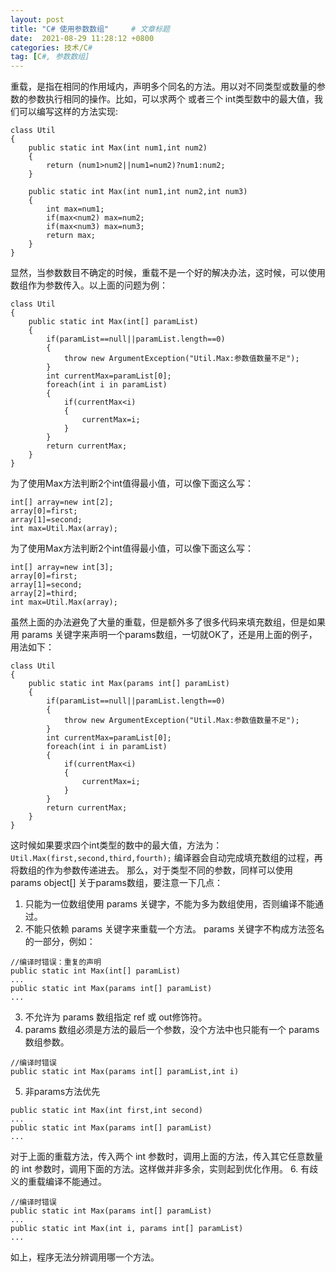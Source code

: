 ```yaml
---
layout: post
title: "C# 使用参数数组"     # 文章标题
date:  2021-08-29 11:28:12 +0800
categories: 技术/C#
tag: [C#, 参数数组]
---
```

重载，是指在相同的作用域内，声明多个同名的方法。用以对不同类型或数量的参数的参数执行相同的操作。比如，可以求两个
或者三个 int类型数中的最大值，我们可以编写这样的方法实现:
```
class Util
{
    public static int Max(int num1,int num2)
    {
        return (num1>num2||num1=num2)?num1:num2;
    }
    
    public static int Max(int num1,int num2,int num3)
    {
        int max=num1;
        if(max<num2) max=num2;
        if(max<num3) max=num3;
        return max;
    }
}
```
显然，当参数数目不确定的时候，重载不是一个好的解决办法，这时候，可以使用数组作为参数传入。以上面的问题为例：
```
class Util
{
    public static int Max(int[] paramList)
    {
        if(paramList==null||paramList.length==0)
        {
            throw new ArgumentException("Util.Max:参数值数量不足");
        }
        int currentMax=paramList[0];
        foreach(int i in paramList)
        {
            if(currentMax<i)
            {
                currentMax=i;
            }
        }
        return currentMax;
    }
}
```
为了使用Max方法判断2个int值得最小值，可以像下面这么写：
```
int[] array=new int[2];
array[0]=first;
array[1]=second;
int max=Util.Max(array);
```
为了使用Max方法判断2个int值得最小值，可以像下面这么写：
```
int[] array=new int[3];
array[0]=first;
array[1]=second;
array[2]=third;
int max=Util.Max(array);
```
虽然上面的办法避免了大量的重载，但是额外多了很多代码来填充数组，但是如果用 params 关键字来声明一个params数组，一切就OK了，还是用上面的例子，用法如下：
```
class Util
{
    public static int Max(params int[] paramList)
    {
        if(paramList==null||paramList.length==0)
        {
            throw new ArgumentException("Util.Max:参数值数量不足");
        }
        int currentMax=paramList[0];
        foreach(int i in paramList)
        {
            if(currentMax<i)
            {
                currentMax=i;
            }
        }
        return currentMax;
    }
}
```
这时候如果要求四个int类型的数中的最大值，方法为： `Util.Max(first,second,third,fourth);`
编译器会自动完成填充数组的过程，再将数组的作为参数传递进去。
那么，对于类型不同的参数，同样可以使用   params object[]
关于params数组，要注意一下几点：
1. 只能为一位数组使用 params 关键字，不能为多为数组使用，否则编译不能通过。
2. 不能只依赖 params 关键字来重载一个方法。 params 关键字不构成方法签名的一部分，例如：
```
//编译时错误：重复的声明
public static int Max(int[] paramList)
...
public static int Max(params int[] paramList)
...
```
3. 不允许为 params 数组指定 ref 或 out修饰符。
4. params 数组必须是方法的最后一个参数，没个方法中也只能有一个 params 数组参数。
```
//编译时错误
public static int Max(params int[] paramList,int i)
```
5. 非params方法优先
```
public static int Max(int first,int second)
...
public static int Max(params int[] paramList)
...
```
对于上面的重载方法，传入两个 int 参数时，调用上面的方法，传入其它任意数量的 int 参数时，调用下面的方法。这样做并非多余，实则起到优化作用。
6. 有歧义的重载编译不能通过。
```
//编译时错误
public static int Max(params int[] paramList)
...
public static int Max(int i, params int[] paramList)
...
```
如上，程序无法分辨调用哪一个方法。